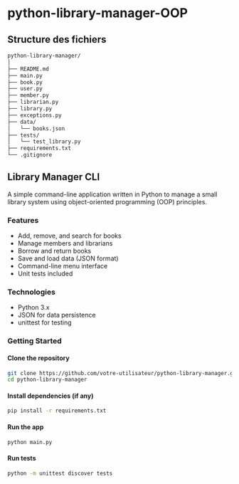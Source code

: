 # python-library-manager-OOP

## Structure des fichiers

```bash
python-library-manager/
│
├── README.md
├── main.py
├── book.py
├── user.py
├── member.py
├── librarian.py
├── library.py
├── exceptions.py
├── data/
│   └── books.json
├── tests/
│   └── test_library.py
├── requirements.txt
└── .gitignore
```

## Library Manager CLI

A simple command-line application written in Python to manage a small library system using object-oriented programming (OOP) principles.

### Features

- Add, remove, and search for books
- Manage members and librarians
- Borrow and return books
- Save and load data (JSON format)
- Command-line menu interface
- Unit tests included

### Technologies

- Python 3.x
- JSON for data persistence
- unittest for testing

### Getting Started

#### Clone the repository
```bash
git clone https://github.com/votre-utilisateur/python-library-manager.git
cd python-library-manager
```
#### Install dependencies (if any)

```bash
pip install -r requirements.txt
```

#### Run the app

```bash
python main.py
```

#### Run tests

```bash
python -m unittest discover tests
```
